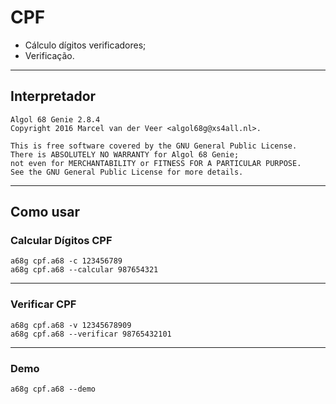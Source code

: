# CPF

- Cálculo dígitos verificadores;
- Verificação.

---

## Interpretador

```console
Algol 68 Genie 2.8.4
Copyright 2016 Marcel van der Veer <algol68g@xs4all.nl>.

This is free software covered by the GNU General Public License.
There is ABSOLUTELY NO WARRANTY for Algol 68 Genie;
not even for MERCHANTABILITY or FITNESS FOR A PARTICULAR PURPOSE.
See the GNU General Public License for more details.
```

---

## Como usar

### Calcular Dígitos CPF

```console
a68g cpf.a68 -c 123456789
a68g cpf.a68 --calcular 987654321
```

---

### Verificar CPF

```console
a68g cpf.a68 -v 12345678909
a68g cpf.a68 --verificar 98765432101
```

---

### Demo

```console
a68g cpf.a68 --demo
```
